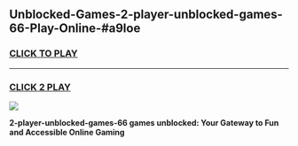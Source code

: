 
## Unblocked-Games-2-player-unblocked-games-66-Play-Online-#a9loe
<h3>
<a href="https://premium.freeplayer.one?title=2-player-unblocked-games-66&ref=27F">CLICK TO PLAY</a></h3>
<hr>

<h3>
<a href="https://premium.freeplayer.one?title=2-player-unblocked-games-66&ref=27F">CLICK 2 PLAY</a>
  
</h3>

<a href="https://premium.freeplayer.one?title=2-player-unblocked-games-66&ref=27F"><img src="https://clearcache.store/games.png"></a>


**2-player-unblocked-games-66 games unblocked: Your Gateway to Fun and Accessible Online Gaming**
